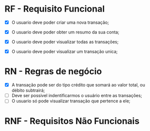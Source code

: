 # RF - Requisito Funcional

- [x] O usuario deve poder criar uma nova transação;
- [x] O usuario deve poder obter um resumo da sua conta;
- [x] O usuario deve poder visualizar todas as transações;
- [x] O usuario deve poder visualizar um transação unica;


# RN - Regras de negócio

- [x] A transação pode ser do tipo crédito que somará ao valor total, ou débito subtrairá;
- [ ] Deve  ser possivel indentificarmos o usuário entre as transações;
- [ ] O usuario só pode visualizar transação que pertence a ele;

# RNF - Requisitos Não Funcionais

